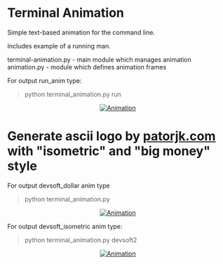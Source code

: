Terminal Animation
==================

Simple text-based animation for the command line.

Includes example of a running man.


terminal-animation.py - main module which manages animation  
animation.py - module which defines animation frames  

For output run_anim type:
> python terminal_animation.py run

<div align="center"><a href="https://github.com/mdq3/terminal-animation"><img src="https://i.ibb.co/NNfygr7/run.gif" alt="Animation" /></a></div>


# Generate ascii logo by [patorjk.com](http://patorjk.com/software/taag/#p=display&f=Graffiti&t=Type%20Something%20) with "isometric" and "big money" style

For output devsoft_dollar anim type
> python terminal_animation.py

<div align="center"><a href="https://github.com/mdq3/terminal-animation"><img src="https://i.ibb.co/mRVNp11/devsoft.gif" alt="Animation" /></a></div>


For output devsoft_isometric anim type:
> python terminal_animation.py devsoft2

<div align="center"><a href="https://github.com/mdq3/terminal-animation"><img src="https://i.ibb.co/NTSR2v1/devsoft2.gif" alt="Animation" /></a></div>


